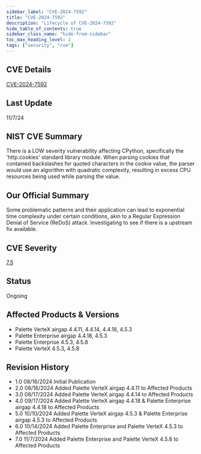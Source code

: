 ```yaml
---
sidebar_label: "CVE-2024-7592"
title: "CVE-2024-7592"
description: "Lifecycle of CVE-2024-7592"
hide_table_of_contents: true
sidebar_class_name: "hide-from-sidebar"
toc_max_heading_level: 2
tags: ["security", "cve"]
---
```


## CVE Details

[CVE-2024-7592](https://nvd.nist.gov/vuln/detail/CVE-2024-7592)

## Last Update

11/7/24

## NIST CVE Summary

There is a LOW severity vulnerability affecting CPython, specifically the 'http.cookies' standard library module. When
parsing cookies that contained backslashes for quoted characters in the cookie value, the parser would use an algorithm
with quadratic complexity, resulting in excess CPU resources being used while parsing the value.

## Our Official Summary

Some problematic patterns and their application can lead to exponential time complexity under certain conditions, akin
to a Regular Expression Denial of Service (ReDoS) attack. Investigating to see if there is a upstream fix available.

## CVE Severity

[7.5](https://nvd.nist.gov/vuln/detail/CVE-2024-7592)

## Status

Ongoing

## Affected Products & Versions

- Palette VerteX airgap 4.4.11, 4.4.14, 4.4.18, 4.5.3
- Palette Enterprise airgap 4.4.18, 4.5.3
- Palette Enterprise 4.5.3, 4.5.8
- Palette VerteX 4.5.3, 4.5.8

## Revision History

- 1.0 08/16/2024 Initial Publication
- 2.0 08/16/2024 Added Palette VerteX airgap 4.4.11 to Affected Products
- 3.0 08/17/2024 Added Palette VerteX airgap 4.4.14 to Affected Products
- 4.0 09/17/2024 Added Palette VerteX airgap 4.4.18 & Palette Enterprise airgap 4.4.18 to Affected Products
- 5.0 10/10/2024 Added Palette VerteX airgap 4.5.3 & Palette Enterprise airgap 4.5.3 to Affected Products
- 6.0 10/14/2024 Added Palette Enterprise and Palette VerteX 4.5.3 to Affected Products
- 7.0 11/7/2024 Added Palette Enterprise and Palette VerteX 4.5.8 to Affected Products

